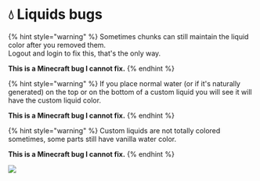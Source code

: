 # 💧 Liquids bugs

{% hint style="warning" %}
Sometimes chunks can still maintain the liquid color after you removed them.\
Logout and login to fix this, that's the only way.

**This is a Minecraft bug I cannot fix.**
{% endhint %}

{% hint style="warning" %}
If you place normal water (or if it's naturally generated) on the top or on the bottom of a custom liquid you will see it will have the custom liquid color.

**This is a Minecraft bug I cannot fix.**
{% endhint %}

{% hint style="warning" %}
Custom liquids are not totally colored sometimes, some parts still have vanilla water color.

**This is a Minecraft bug I cannot fix.**
{% endhint %}

![](<../.gitbook/assets/image\_(14) (1) (2) (3) (3) (4) (4) (5) (7) (8) (3) (1) (1) (1) (1) (1) (1) (1) (1) (1) (1) (1) (1) (1) (13) (12).png>)
